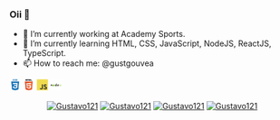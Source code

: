 ### Oii 👋


- 🔭 I’m currently working at Academy Sports.
- 🌱 I’m currently learning HTML, CSS, JavaScript, NodeJS, ReactJS, TypeScript.
- 📫 How to reach me: @gustgouvea

<p align="left">
<img src="https://raw.githubusercontent.com/devicons/devicon/master/icons/css3/css3-plain-wordmark.svg" alt="css3"  width="20" height="20"/>
<img src="https://raw.githubusercontent.com/devicons/devicon/master/icons/html5/html5-original-wordmark.svg" alt="html5"  width="20" height="20"/>
<img src="https://raw.githubusercontent.com/devicons/devicon/master/icons/javascript/javascript-original.svg" alt="javascript" width="20" height="20"/>
<img src="https://raw.githubusercontent.com/devicons/devicon/master/icons/nodejs/nodejs-original-wordmark.svg" alt="nodejs" width="20" height="20"/></p><p align="center">
</p>

<p align="center">
<a href="https://twitter.com/gustgouvea" target="blank"><img align="center" src="https://cdn.jsdelivr.net/npm/simple-icons@3.0.1/icons/twitter.svg" alt="Gustavo121" height="20" width="20" /></a>
<a href="https://fb.com/gustavo.gouvea.560" target="blank"><img align="center" src="https://cdn.jsdelivr.net/npm/simple-icons@3.0.1/icons/facebook.svg" alt="Gustavo121" height="20" width="20" /></a>
<a href="https://instagram.com/gustavogouvea_" target="blank"><img align="center" src="https://cdn.jsdelivr.net/npm/simple-icons@3.0.1/icons/instagram.svg" alt="Gustavo121" height="20" width="20" /></a>
<a href="https://www.linkedin.com/in/luis-gustavo-gouvêa-8a7232224/" target="blank"><img align="center" src="https://cdn.jsdelivr.net/npm/simple-icons@3.0.1/icons/linkedin.svg" alt="Gustavo121" height="20" width="20" /></a>
</p>
